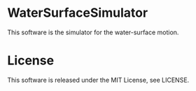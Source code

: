 WaterSurfaceSimulator
=====================

This software is the simulator for the water-surface motion.

License
=======

This software is released under the MIT License, see LICENSE.
